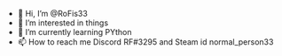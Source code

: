 - 👋 Hi, I’m @RoFis33
- 👀 I’m interested in things
- 🌱 I’m currently learning PYthon
- 📫 How to reach me Discord RF#3295 and Steam id normal_person33

